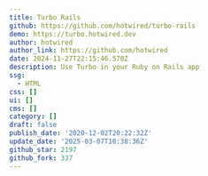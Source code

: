 ```yaml
---
title: Turbo Rails
github: https://github.com/hotwired/turbo-rails
demo: https://turbo.hotwired.dev
author: hotwired
author_link: https://github.com/hotwired
date: 2024-11-27T22:15:46.570Z
description: Use Turbo in your Ruby on Rails app
ssg:
  - HTML
css: []
ui: []
cms: []
category: []
draft: false
publish_date: '2020-12-02T20:22:32Z'
update_date: '2025-03-07T10:38:36Z'
github_star: 2197
github_fork: 337
---
```

